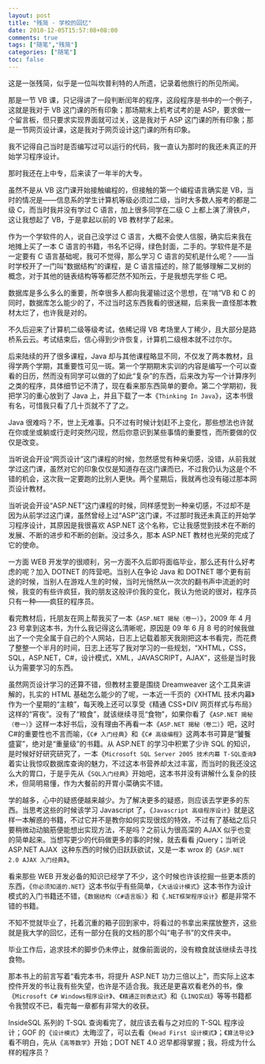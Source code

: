 ```yaml
---
layout: post
title: "残简 · 学校的回忆"
date: 2010-12-05T15:57:08+08:00
comments: true
tags: ["随笔","残简"]
categories: ["随笔"]
toc: false
---
```


这是一张残简，似乎是一位叫坎普利特的人所遗，记录着他旅行的所见所闻。

那是一节 VB 课，只记得讲了一段判断闰年的程序，这段程序是书中的一个例子，这就是我对于 VB 这门课的所有印象；那场期末上机考试考的是 ASP，要求做一个留言板，但只要求实现界面就可过关，这是我对于 ASP 这门课的所有印象；那是一节网页设计课，这是我对于网页设计这门课的所有印象。

我不记得自己当时是否编写过可以运行的代码，我一直认为那时的我还未真正的开始学习程序设计。

那时我还在上中专，后来读了一年半的大专。

虽然不是从 VB 这门课开始接触编程的，但接触的第一个编程语言确实是 VB，当时的情况是——信息系的学生计算机等级必须过二级，当时大多数人报考的都是二级 C，而当时我并没有学过 C 语言，加上很多同学在二级 C 上都上演了滑铁卢，这让我想起了 VB，于是拿起以前的 VB 教材学了起来。

作为一个学软件的人，说自己没学过 C 语言，大概不会使人信服，确实后来我在地摊上买了一本 C 语言的书籍，书名不记得，绿色封面，二手的。学软件是不是一定要有 C 语言基础呢，我可不觉得，那么学习 C 语言的契机是什么呢？——当时学校开了一门叫“数据结构”的课程，是 C 语言描述的，除了能够理解二叉树的概念，对于其他的链表结构等等都茫然不知所云，于是我想先学些 C 吧。

数据库是多么多么的重要，所幸很多人都向我灌输过这个思想，在“啃”VB 和 C 的同时，数据库怎么能少的了，不过当时这东西我看的很迷糊，后来我一直怪那本教材太烂了，也许我是对的。

不久后迎来了计算机二级等级考试，依稀记得 VB 考场里人丁稀少，且大部分是路桥系云云。考试结束后，信心得到少许恢复，计算机二级根本就不过尔尔。

后来陆续的开了很多课程，Java 却与其他课程略显不同，不仅发了两本教材，且得学两个学期，其重要性可见一斑。第一个学期期末实训的内容是编写一个可以查看的日历，然而没有同学可以做的了如此“复杂”的东西，后来改为写一个计算序列之类的程序，具体细节记不清了，现在看来那东西简单的要命。第二个学期初，我把学习的重心放到了 Java 上，并且下载了一本《`Thinking In Java`》，这本书很有名，可惜我只看了几十页就不了了之。

Java 很难吗？不，世上无难事。只不过有时候计划赶不上变化，那些想法也许就在你或坐或躺或行走时突然闪现，然后你意识到某些事情的重要性，而所要做的仅仅是改变。

当听说会开设“网页设计”这门课程的时候，忽然感觉有种亲切感，没错，从前我就学过这门课，虽然对它的印象仅仅是知道存在这门课而已，不过我仍认为这是个不错的机会，这次我一定要跑的比别人更快。两个星期后，我就再也没有碰过那本网页设计教材。

当听说会开设“ASP.NET”这门课程的时候，同样感觉到一种亲切感，不过却不是因为从前学过这门课，虽然曾经上过“ASP”这门课，不过那时我还未真正的开始学习程序设计，其原因是我很喜欢 ASP.NET 这个名称，它让我感觉到技术在不断的发展、不断的进步和不断的创新。没过多久，那本 ASP.NET 教材也光荣的完成了它的使命。

一方面 WEB 开发学的很顺利，另一方面不久后即将面临毕业，那么还有什么好考虑的呢？加入 DOTNET 的阵营吧。当别人在争论 Java 和 DOTNET 哪个更有前途的时候，当别人在游戏人生的时候，当时光悄然从一次次的翻书声中流逝的时候，我变的有些许疯狂，我的朋友这般评价我的变化，我认为他说的很对，程序员只有一种——疯狂的程序员。

看完教材后，托朋友在网上帮我买了一本《`ASP.NET 揭秘（卷一）`》，2009 年 4 月 23 号拿到这本书，为什么我记得这么清晰呢，原因是 09 年 6 月 8 号的时候我做出了一个完全属于自己的个人网站，日志上记载着那天我刚把这本书看完，而花费了整整一个半月的时间，日志上还写了我对学习的一些规划，“XHTML，CSS，SQL，ASP.NET，C#，设计模式，XML，JAVASCRIPT，AJAX”，这些是当时我认为需要学习的东西。

虽然网页设计学习的还算不错，但教材主要是围绕 Dreamweaver 这个工具来讲解的，扎实的 HTML 基础怎么能少的了呢，一本近一千页的《XHTML 技术内幕》作为一个星期的“主粮”，每天晚上还可以享受《精通 CSS+DIV 网页样式与布局》这样的“宵夜”。没有了“粮食”，就该继续寻觅“食物”，如果你看了《`ASP.NET 揭秘（卷一）`》这样一本好书后，没有理由不再看一本《`ASP.NET 揭秘（卷二）`》吧，这时 C#的重要性也不言而喻，《`C# 入门经典`》和《`C# 高级编程`》这两本书可算是“饕餮盛宴”，绝对是“重量级”的书籍。从 ASP.NET 的学习中积累了少许 SQL 的知识，是时候好好研究研究了，一本《`Microsoft SQL Server 2005 技术内幕 T-SQL查询`》着实让我惊叹数据库查询的魅力，不过这本书营养却太过丰富，而当时的我还没这么大的胃口，于是乎先从《`SQL入门经典`》开始吧，这本书并没有讲解什么复杂的技术，但简明易懂，作为大餐前的开胃小菜确实不错。

学的越多，心中的疑惑便越来越少。为了解决更多的疑惑，则应该去学更多的东西。当思考这些的时候该学习 Javascript 了，《`Javascript 高级程序设计`》就是这样一本解惑的书籍，不过它并不是教你如何实现很炫的特效，不过有了基础之后只要稍微动动脑筋便能想出实现方法，不是吗？之前认为很高深的 AJAX 似乎也变的简单起来。当想写更少的代码做更多的事的时候，就去看看 jQuery；当听说 ASP.NET AJAX  这种东西的时候仍旧跃跃欲试，又是一本 wrox 的《`ASP.NET 2.0 AJAX 入门经典`》。

看来那些 WEB 开发必备的知识已经学了不少，这个时候也许该挖掘一些更本质的东西，《`你必须知道的.NET`》这本书似乎有些简单，《`大话设计模式`》这本书作为设计模式的入门书籍还不错，《`数据结构（C#语言版）`》和《`.NET框架程序设计`》都是非常不错的书籍。

不知不觉就毕业了，托着沉重的箱子回到家中，将看过的书拿出来摆放整齐，这些就是我大学的回忆，还有一部分在我的文档的那个叫“电子书”的文件夹中。

毕业工作后，追求技术的脚步仍未停止，就像前面说的，没有粮食就该继续去寻找食物。

那本书上的前言写着“看完本书，将提升 ASP.NET 功力三倍以上”，而实际上这本控件开发的书让我有些失望，也许是不适合我。我还是更喜欢看老外的书，像《`Microsoft C# Windows程序设计`》、《`精通正则表达式`》和《`LINQ实战`》等等书籍都令我赞叹不已，看完每一章都有非常大的收获。

InsideSQL 系列的 T-SQL 查询看完了，就应该去看与之对应的 T-SQL 程序设计；GOF 的《`设计模式`》太晦涩了，可以去看《`Head First 设计模式`》；《`算法导论`》看不明白，先从《`高等数学`》开始；DOT NET 4.0 迟早都得掌握；我，将成为什么样的程序员？
